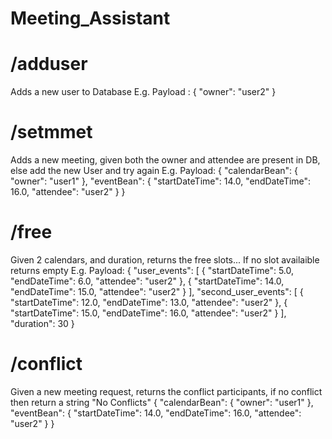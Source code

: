 # Meeting_Assistant

# /adduser
  Adds a new user to Database
  E.g. Payload : 
  {
    "owner": "user2"
  }

# /setmmet
  Adds a new meeting, given both the owner and attendee are present in DB, else add the new User and try again
  E.g. Payload:
  {
    "calendarBean": {
        "owner": "user1"
    },
    "eventBean": {
        "startDateTime": 14.0,
        "endDateTime": 16.0,
        "attendee": "user2"
    }
  }
  
# /free
  Given 2 calendars, and duration, returns the free slots... If no slot availaible returns empty
    E.g. Payload:
    {
    "user_events": [
        {
            "startDateTime": 5.0,
            "endDateTime": 6.0,
            "attendee": "user2"
        },
        {
            "startDateTime": 14.0,
            "endDateTime": 15.0,
            "attendee": "user2"
        }
    ],
    "second_user_events": [
        {
            "startDateTime": 12.0,
            "endDateTime": 13.0,
            "attendee": "user2"
        },
        {
            "startDateTime": 15.0,
            "endDateTime": 16.0,
            "attendee": "user2"
        }
    ],
    "duration": 30
}

# /conflict
  Given a new meeting request, returns the conflict participants, if no conflict then return a string "No Conflicts"
  {
    "calendarBean": {
        "owner": "user1"
    },
    "eventBean": {
        "startDateTime": 14.0,
        "endDateTime": 16.0,
        "attendee": "user2"
    }
}
